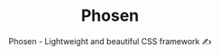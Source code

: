 <h1 align="center">Phosen</h1>
<p align="center">Phosen - Lightweight and beautiful CSS framework ✍</p>

